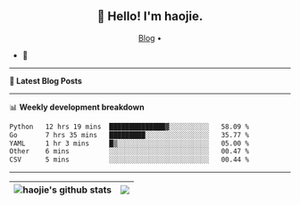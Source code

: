 <h2 align="center">👋 Hello! I'm haojie.</h2>
<p align="center">
  <a href="https://aoyouer.com">Blog</a> •
</p>


- 🔭 


-------

**📝 Latest Blog Posts**


-------

📊 **Weekly development breakdown**
<!--START_SECTION:waka-->

```txt
Python   12 hrs 19 mins  ██████████████▓░░░░░░░░░░   58.09 %
Go       7 hrs 35 mins   █████████░░░░░░░░░░░░░░░░   35.77 %
YAML     1 hr 3 mins     █▒░░░░░░░░░░░░░░░░░░░░░░░   05.00 %
Other    6 mins          ░░░░░░░░░░░░░░░░░░░░░░░░░   00.47 %
CSV      5 mins          ░░░░░░░░░░░░░░░░░░░░░░░░░   00.44 %
```

<!--END_SECTION:waka-->

-------



| <img align="center" src="https://github-readme-stats.vercel.app/api?username=haojie06&show_icons=true&theme=graywhite&show_icons=true&count_private=true&include_all_commits=true&hide_border=true" alt="haojie's github stats" /> | <img align="center" src="https://github-readme-stats.vercel.app/api/top-langs/?username=haojie06&layout=compact&theme=graywhite&hide_border=true&hide=css,html" /> |
| ------------- | ------------- |


